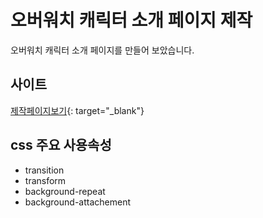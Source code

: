 # 오버워치 캐릭터 소개 페이지 제작
오버워치 캐릭터 소개 페이지를 만들어 보았습니다.

## 사이트
[제작페이지보기](https://tangerine-snickerdoodle-242cf0.netlify.app/){: target="_blank"}

## css 주요 사용속성
- transition
- transform
- background-repeat
- background-attachement

